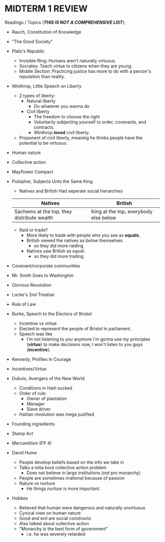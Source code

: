 # MIDTERM 1 REVIEW
Readings / Topics (***THIS IS NOT A COMPREHENSIVE LIST***):
* Rauch, Constitution of Knowledge
* "The Good Society"
* Plato's Republic
	* Invisible Ring: Humans aren't naturally virtuous.
	* Socrates: Teach virtue to citizens when they are young.
	* Middle Section: Practicing justice has more to do with a person's reputation than reality.
* Winthrop, Little Speech on Liberty
	* 2 types of liberty:
		* Natural liberty
			* Do whatever you wanna do
		* Civil liberty
			* The freedom to choose the right
			* Voluntarily subjecting yourself to order, covenants, and contracts.
			* Winthrop **loved** civil liberty.
	* Proponent of civil liberty, meaning he thinks people have the potential to be virtuous.
* Human nature
* Collective action
* Mayflower Compact
* Pulsipher, Subjects Unto the Same King
	* Natives and British Had seperate social hierarchies

	| Natives | British |
	|---------|---------|
	| Sachems at the top, they distribute wealth | King at the top, everybody else below |

	* Raid or trade?
		* More likely to trade with people who you see as **equals**.
		* British viewed the natives as *below* themselves.
			* so they did more raiding
		* Natives saw British as *equal*.
			* so they did more trading

* Covenant/corporate communities
* Mr. Smith Goes to Washington
* Glorious Revolution
* Locke's 2nd Treatise
* Rule of Law
* Burke, Speech to the Electors of Bristol
	* Incentive vs virtue
	* Elected to represent the people of Bristol in parliament.
	* Speech was like
		* I'm not listening to you anymore I'm gonna use my principles (**virtue**) to make decisions now, I won't listen to you guys (**incentive**).
* Kennedy, Profiles in Courage
* Incentives/Virtue
* Dubois, Avengers of the New World
	* Conditions in Haiti sucked
	* Order of rule:
		* Owner of plantation
		* Manager
		* Slave driver
	* Haitian revolution was mega justified
* Founding ingredients
* Stamp Act
* Mercantilism (FP 4)
* David Hume
	* People develop beliefs based on the info we take in
	* Talks a lotta bout collective action problem
		* Does not believe in large institutions (*not* pro monarchy)
	* People are sometimes irrational because of passion
	* Nature vs nurture
		* He things *nurture* is more important.
* Hobbes
	* Believed that human were dangerous and naturally unvirtuous
	* Cynical view on human nature
	* Good and evil are social constructs
	* Also talked about collective action
	* "Monarchy is the best form of government"
		* i.e. he was severely retarded
